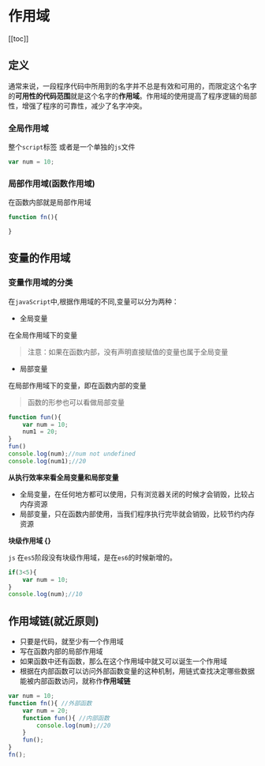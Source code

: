 # 作用域

[[toc]]

## 定义

通常来说，一段程序代码中所用到的名字并不总是有效和可用的，而限定这个名字的**可用性的代码范围**就是这个名字的**作用域**。作用域的使用提高了程序逻辑的局部性，增强了程序的可靠性，减少了名字冲突。



### 全局作用域

整个`script`标签 或者是一个单独的`js`文件
```js
var num = 10;
```

### 局部作用域(函数作用域)

在函数内部就是局部作用域

```js
function fn(){

}
```


## 变量的作用域

### 变量作用域的分类

在`javaScript`中,根据作用域的不同,变量可以分为两种：

- 全局变量

在全局作用域下的变量

> 注意：如果在函数内部，没有声明直接赋值的变量也属于全局变量

- 局部变量

在局部作用域下的变量，即在函数内部的变量

> 函数的形参也可以看做局部变量

```js
function fun(){
    var num = 10;
    num1 = 20;
}
fun()
console.log(num);//num not undefined
console.log(num1);//20
```

**从执行效率来看全局变量和局部变量**

- 全局变量，在任何地方都可以使用，只有浏览器关闭的时候才会销毁，比较占内存资源
- 局部变量，只在函数内部使用，当我们程序执行完毕就会销毁，比较节约内存资源

**块级作用域 {}**

`js` 在`es5`阶段没有块级作用域，是在`es6`的时候新增的。

```js
if(3<5){
    var num = 10;
}
console.log(num);//10
```


## 作用域链(就近原则)

- 只要是代码，就至少有一个作用域
- 写在函数内部的局部作用域
- 如果函数中还有函数，那么在这个作用域中就又可以诞生一个作用域
- 根据在内部函数可以访问外部函数变量的这种机制，用链式查找决定哪些数据能被内部函数访问，就称作**作用域链**


```js
var num = 10;
function fn(){ //外部函数
    var num = 20;
    function fun(){ //内部函数
        console.log(num);//20
    }
    fun();
}
fn();
```
